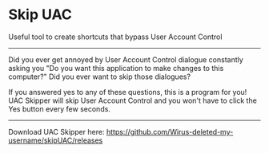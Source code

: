 # Skip UAC
Useful tool to create shortcuts that bypass User Account Control

----------------------------------------------------------------

Did you ever get annoyed by User Account Control dialogue constantly asking you "Do you want this application to make changes to this 
computer?"
Did you ever want to skip those dialogues?

If you answered yes to any of these questions, this is a program for you! UAC Skipper will skip User Account Control and you won't
have to click the Yes button every few seconds.


-----------------------------------------------

Download UAC Skipper here: https://github.com/Wirus-deleted-my-username/skipUAC/releases
